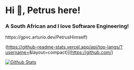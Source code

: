 <h1 align="centre">Hi 👋, Petrus here!</h1>
<h3 align="centre">A South African and I love Software Engineering!</h3>
https://gpvc.arturio.dev/PetrusHimself)

(https://github-readme-stats.vercel.app/api/top-langs/?username=<PetrusHimself>&layout=compact)](https://github.com/<PetrusHimself>)

[![Github Stats](https://github-readme-stats.vercel.app/api?username=<PetrusHimself>&show_icons=true)](https://github.com/<PetrusHimself>)
